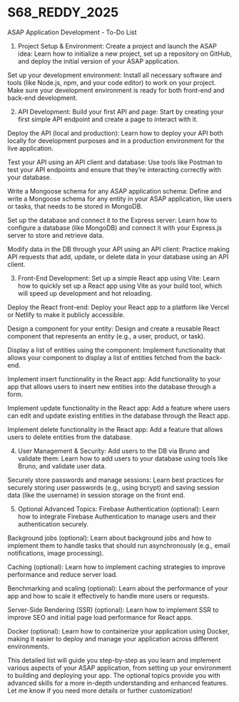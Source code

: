 # S68_REDDY_2025

ASAP Application Development - To-Do List
1. Project Setup & Environment:
Create a project and launch the ASAP idea:
Learn how to initialize a new project, set up a repository on GitHub, and deploy the initial version of your ASAP application.

Set up your development environment:
Install all necessary software and tools (like Node.js, npm, and your code editor) to work on your project. Make sure your development environment is ready for both front-end and back-end development.

2. API Development:
Build your first API and page:
Start by creating your first simple API endpoint and create a page to interact with it.

Deploy the API (local and production):
Learn how to deploy your API both locally for development purposes and in a production environment for the live application.

Test your API using an API client and database:
Use tools like Postman to test your API endpoints and ensure that they’re interacting correctly with your database.

Write a Mongoose schema for any ASAP application schema:
Define and write a Mongoose schema for any entity in your ASAP application, like users or tasks, that needs to be stored in MongoDB.

Set up the database and connect it to the Express server:
Learn how to configure a database (like MongoDB) and connect it with your Express.js server to store and retrieve data.

Modify data in the DB through your API using an API client:
Practice making API requests that add, update, or delete data in your database using an API client.

3. Front-End Development:
Set up a simple React app using Vite:
Learn how to quickly set up a React app using Vite as your build tool, which will speed up development and hot reloading.

Deploy the React front-end:
Deploy your React app to a platform like Vercel or Netlify to make it publicly accessible.

Design a component for your entity:
Design and create a reusable React component that represents an entity (e.g., a user, product, or task).

Display a list of entities using the component:
Implement functionality that allows your component to display a list of entities fetched from the back-end.

Implement insert functionality in the React app:
Add functionality to your app that allows users to insert new entities into the database through a form.

Implement update functionality in the React app:
Add a feature where users can edit and update existing entities in the database through the React app.

Implement delete functionality in the React app:
Add a feature that allows users to delete entities from the database.

4. User Management & Security:
Add users to the DB via Bruno and validate them:
Learn how to add users to your database using tools like Bruno, and validate user data.

Securely store passwords and manage sessions:
Learn best practices for securely storing user passwords (e.g., using bcrypt) and saving session data (like the username) in session storage on the front end.

5. Optional Advanced Topics:
Firebase Authentication (optional):
Learn how to integrate Firebase Authentication to manage users and their authentication securely.

Background jobs (optional):
Learn about background jobs and how to implement them to handle tasks that should run asynchronously (e.g., email notifications, image processing).

Caching (optional):
Learn how to implement caching strategies to improve performance and reduce server load.

Benchmarking and scaling (optional):
Learn about the performance of your app and how to scale it effectively to handle more users or requests.

Server-Side Rendering (SSR) (optional):
Learn how to implement SSR to improve SEO and initial page load performance for React apps.

Docker (optional):
Learn how to containerize your application using Docker, making it easier to deploy and manage your application across different environments.

This detailed list will guide you step-by-step as you learn and implement various aspects of your ASAP application, from setting up your environment to building and deploying your app. The optional topics provide you with advanced skills for a more in-depth understanding and enhanced features. Let me know if you need more details or further customization!

